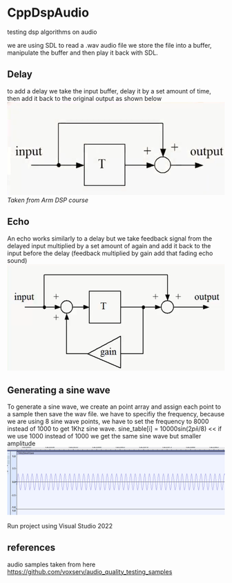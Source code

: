 # CppDspAudio
testing dsp algorithms on audio


we are using SDL to read a .wav audio file
we store the file into a buffer, manipulate the buffer and then play it back with SDL.

## Delay
to add a delay we take the input buffer, delay it by a set amount of time, then add it back to the original output as shown below
![alt text](docs/delay.png)
*Taken from Arm DSP course*

## Echo
An echo works similarly to a delay but we take feedback signal from the delayed input multiplied by a set amount of again and add it back to the input before the delay (feedback multiplied by gain add that fading echo sound)
![alt text](docs/echo.png)


## Generating a sine wave
To generate a sine wave, we create an point array and assign each point to a sample then save the wav file. we have to specifiy the frequency, because we are using 8 sine wave points, we have to set the frequency to 8000 instead of 1000 to get 1Khz sine wave.
sine_table[i] = 10000sin(2*pi*i/8) << if we use 1000 instead of 1000 we get the same sine wave but smaller amplitude
![alt text](docs/sine.png)

Run project using Visual Studio 2022

## references

audio samples taken from here https://github.com/voxserv/audio_quality_testing_samples
